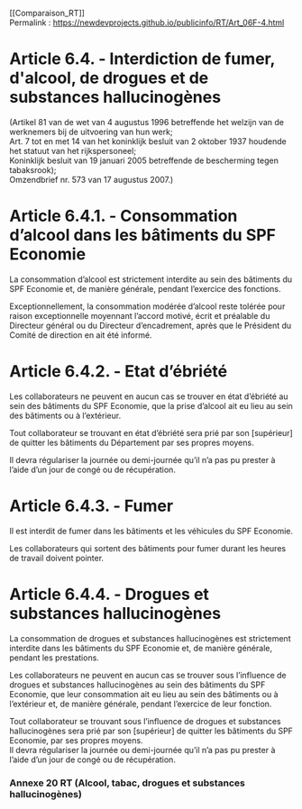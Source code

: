 [[Comparaison_RT]]  
Permalink : https://newdevprojects.github.io/publicinfo/RT/Art_06F-4.html

# Article 6.4. - Interdiction de fumer, d'alcool, de drogues et de substances hallucinogènes

(Artikel 81 van de wet van 4 augustus 1996 betreffende het welzijn van de werknemers bij de 
uitvoering van hun werk;  
Art. 7 tot en met 14 van het koninklijk besluit van 2 oktober 1937 houdende het statuut van het 
rijkspersoneel;  
Koninklijk besluit van 19 januari 2005 betreffende de bescherming tegen tabaksrook);  
Omzendbrief nr. 573 van 17 augustus 2007.) 

# Article 6.4.1. - Consommation d’alcool dans les bâtiments du SPF Economie

La consommation d’alcool est strictement interdite au sein des bâtiments du SPF Economie et, de manière générale, pendant l’exercice des fonctions.

Exceptionnellement, la consommation modérée d’alcool reste tolérée pour raison exceptionnelle moyennant l’accord motivé, écrit et préalable du Directeur général ou du Directeur d’encadrement, après que le Président du Comité de direction en ait été informé.

# Article 6.4.2. - Etat d’ébriété

Les collaborateurs ne peuvent en aucun cas se trouver en état d’ébriété au sein des bâtiments du SPF Economie, que la prise d’alcool ait eu lieu au sein des bâtiments ou à l’extérieur.

Tout collaborateur se trouvant en état d’ébriété sera prié par son [supérieur] de quitter les bâtiments du Département par ses propres moyens.

Il devra régulariser la journée ou demi-journée qu’il n’a pas pu prester à l’aide d’un jour de congé ou de récupération.

# Article 6.4.3. - Fumer

Il est interdit de fumer dans les bâtiments et les véhicules du SPF Economie.

Les collaborateurs qui sortent des bâtiments pour fumer durant les heures de travail doivent pointer.

# Article 6.4.4. - Drogues et substances hallucinogènes

La consommation de drogues et substances hallucinogènes est strictement interdite dans les bâtiments du SPF Economie et, de manière générale, pendant les prestations.

Les collaborateurs ne peuvent en aucun cas se trouver sous l’influence de drogues et substances hallucinogènes au sein des bâtiments du SPF Economie, que leur consommation ait eu lieu au sein des bâtiments ou à l’extérieur et, de manière générale, pendant l’exercice de leur fonction.

Tout collaborateur se trouvant sous l’influence de drogues et substances hallucinogènes sera prié par son [supérieur] de quitter les bâtiments du SPF Economie, par ses propres moyens.  
Il devra régulariser la journée ou demi-journée qu’il n’a pas pu prester à l’aide d’un jour de congé ou de récupération.

### Annexe 20 RT (Alcool, tabac, drogues et substances hallucinogènes)



